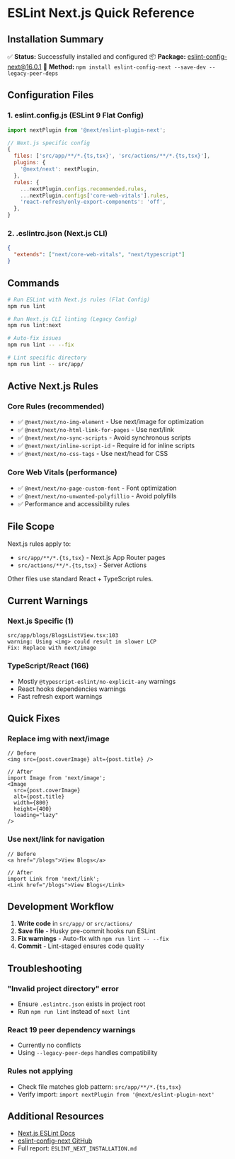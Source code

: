 # ESLint Next.js Quick Reference

## Installation Summary

✅ **Status:** Successfully installed and configured
📦 **Package:** eslint-config-next@16.0.1
🔧 **Method:** `npm install eslint-config-next --save-dev --legacy-peer-deps`

## Configuration Files

### 1. eslint.config.js (ESLint 9 Flat Config)
```javascript
import nextPlugin from '@next/eslint-plugin-next';

// Next.js specific config
{
  files: ['src/app/**/*.{ts,tsx}', 'src/actions/**/*.{ts,tsx}'],
  plugins: {
    '@next/next': nextPlugin,
  },
  rules: {
    ...nextPlugin.configs.recommended.rules,
    ...nextPlugin.configs['core-web-vitals'].rules,
    'react-refresh/only-export-components': 'off',
  },
}
```

### 2. .eslintrc.json (Next.js CLI)
```json
{
  "extends": ["next/core-web-vitals", "next/typescript"]
}
```

## Commands

```bash
# Run ESLint with Next.js rules (Flat Config)
npm run lint

# Run Next.js CLI linting (Legacy Config)
npm run lint:next

# Auto-fix issues
npm run lint -- --fix

# Lint specific directory
npm run lint -- src/app/
```

## Active Next.js Rules

### Core Rules (recommended)
- ✅ `@next/next/no-img-element` - Use next/image for optimization
- ✅ `@next/next/no-html-link-for-pages` - Use next/link
- ✅ `@next/next/no-sync-scripts` - Avoid synchronous scripts
- ✅ `@next/next/inline-script-id` - Require id for inline scripts
- ✅ `@next/next/no-css-tags` - Use next/head for CSS

### Core Web Vitals (performance)
- ✅ `@next/next/no-page-custom-font` - Font optimization
- ✅ `@next/next/no-unwanted-polyfillio` - Avoid polyfills
- ✅ Performance and accessibility rules

## File Scope

Next.js rules apply to:
- `src/app/**/*.{ts,tsx}` - Next.js App Router pages
- `src/actions/**/*.{ts,tsx}` - Server Actions

Other files use standard React + TypeScript rules.

## Current Warnings

### Next.js Specific (1)
```
src/app/blogs/BlogsListView.tsx:103
warning: Using <img> could result in slower LCP
Fix: Replace with next/image
```

### TypeScript/React (166)
- Mostly `@typescript-eslint/no-explicit-any` warnings
- React hooks dependencies warnings
- Fast refresh export warnings

## Quick Fixes

### Replace img with next/image
```tsx
// Before
<img src={post.coverImage} alt={post.title} />

// After
import Image from 'next/image';
<Image
  src={post.coverImage}
  alt={post.title}
  width={800}
  height={400}
  loading="lazy"
/>
```

### Use next/link for navigation
```tsx
// Before
<a href="/blogs">View Blogs</a>

// After
import Link from 'next/link';
<Link href="/blogs">View Blogs</Link>
```

## Development Workflow

1. **Write code** in `src/app/` or `src/actions/`
2. **Save file** - Husky pre-commit hooks run ESLint
3. **Fix warnings** - Auto-fix with `npm run lint -- --fix`
4. **Commit** - Lint-staged ensures code quality

## Troubleshooting

### "Invalid project directory" error
- Ensure `.eslintrc.json` exists in project root
- Run `npm run lint` instead of `next lint`

### React 19 peer dependency warnings
- Currently no conflicts
- Using `--legacy-peer-deps` handles compatibility

### Rules not applying
- Check file matches glob pattern: `src/app/**/*.{ts,tsx}`
- Verify import: `import nextPlugin from '@next/eslint-plugin-next'`

## Additional Resources

- [Next.js ESLint Docs](https://nextjs.org/docs/app/building-your-application/configuring/eslint)
- [eslint-config-next GitHub](https://github.com/vercel/next.js/tree/canary/packages/eslint-config-next)
- Full report: `ESLINT_NEXT_INSTALLATION.md`
